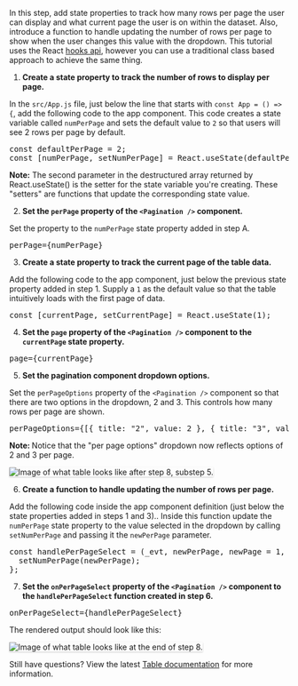 In this step, add state properties to track how many rows per page the user can display and what current page the user is on within the dataset. Also, introduce a function to handle updating the number of rows per page to show when the user changes this value with the dropdown. This tutorial uses the React <a href="https://reactjs.org/docs/hooks-overview.html" target="_blank">hooks api</a>, however you can use a traditional class based approach to achieve the same thing.

1) <strong>Create a state property to track the number of rows to display per page.</strong>

In the `src/App.js` file, just below the line that starts with `const App = () => {`, add the following code to the app component. This code creates a state variable called `numPerPage` and sets the default value to `2` so that users will see 2 rows per page by default.

<pre class="file">
const defaultPerPage = 2;
const [numPerPage, setNumPerPage] = React.useState(defaultPerPage);
</pre>

<strong>Note:</strong> The second parameter in the destructured array returned by React.useState() is the setter for the state variable you're creating. These "setters" are functions that update the corresponding state value.

2) <strong>Set the `perPage` property of the `<Pagination />` component.</strong>

Set the property to the `numPerPage` state property added in step A.

<pre class="file">
perPage={numPerPage}
</pre>

3) <strong>Create a state property to track the current page of the table data.</strong>

Add the following code to the app component, just below the previous state property added in step 1. Supply a `1` as the default value so that the table intuitively loads with the first page of data.

<pre class="file">
const [currentPage, setCurrentPage] = React.useState(1);
</pre>

4) <strong>Set the `page` property of the `<Pagination />` component to the `currentPage` state property.</strong>

<pre class="file">
page={currentPage}
</pre>

5) <strong>Set the pagination component dropdown options.</strong>

Set the `perPageOptions` property of the `<Pagination />` component so that there are two options in the dropdown, 2 and 3. This controls how many rows per page are shown.

<pre class="file">
perPageOptions={[{ title: "2", value: 2 }, { title: "3", value: 3 }]}
</pre>

<strong>Note: </strong>Notice that the "per page options" dropdown now reflects options of 2 and 3 per page.

<img src="table-intro/assets/step-8-perPageOptions-complete.png" alt="Image of what table looks like after step 8, substep 5." style="box-shadow: rgba(3, 3, 3, 0.2) 0px 1.25px 2.5px 0px;" />

6) <strong>Create a function to handle updating the number of rows per page.</strong>

Add the following code inside the app component definition (just below the state properties added in steps 1 and 3).. Inside this function update the `numPerPage` state property to the value selected in the dropdown by calling `setNumPerPage` and passing it the `newPerPage` parameter.

<pre class="file">
const handlePerPageSelect = (_evt, newPerPage, newPage = 1, startIdx, endIdx) => {
  setNumPerPage(newPerPage);
};
</pre>

7) <strong>Set the `onPerPageSelect` property of the `<Pagination />` component to the `handlePerPageSelect` function created in step 6.</strong>

<pre class="file">
onPerPageSelect={handlePerPageSelect}
</pre>

The rendered output should look like this:

<img src="table-intro/assets/step-8-complete.png" alt="Image of what table looks like at the end of step 8." style="box-shadow: rgba(3, 3, 3, 0.2) 0px 1.25px 2.5px 0px;" />

Still have questions? View the latest [Table documentation](https://www.patternfly.org/v4/documentation/react/components/table/) for more information.
